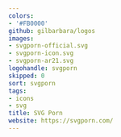 ```yaml
---
colors:
- '#FB0000'
github: gilbarbara/logos
images:
- svgporn-official.svg
- svgporn-icon.svg
- svgporn-ar21.svg
logohandle: svgporn
skipped: 0
sort: svgporn
tags:
- icons
- svg
title: SVG Porn
website: https://svgporn.com/
---
```

